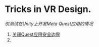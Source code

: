 # Tricks in VR Design. 

*仅测试在Unity上开发Meta Quest应用的情况*

1. [关闭Quest应用安全边界](https://github.com/CidsHo/BoundlessSetting)
2. 
